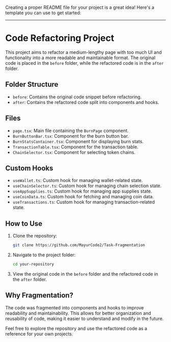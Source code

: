 Creating a proper README file for your project is a great idea! Here's a template you can use to get started:

---

# Code Refactoring Project

This project aims to refactor a medium-lengthy page with too much UI and functionality into a more readable and maintainable format. The original code is placed in the `before` folder, while the refactored code is in the `after` folder.

## Folder Structure

- `before`: Contains the original code snippet before refactoring.
- `after`: Contains the refactored code split into components and hooks.

## Files

- `page.tsx`: Main file containing the `BurnPage` component.
- `BurnButtonBar.tsx`: Component for the burn button bar.
- `BurnStatsContainer.tsx`: Component for displaying burn stats.
- `TransactionTable.tsx`: Component for the transaction table.
- `ChainSelector.tsx`: Component for selecting token chains.

## Custom Hooks

- `useWallet.ts`: Custom hook for managing wallet-related state.
- `useChainSelector.ts`: Custom hook for managing chain selection state.
- `useAppSupplies.ts`: Custom hook for managing app supplies state.
- `useCoinData.ts`: Custom hook for fetching and managing coin data.
- `useTransactions.ts`: Custom hook for managing transaction-related state.

## How to Use

1. Clone the repository:
   ```bash
   git clone https://github.com/MayurCode2/Task-Fragmentation
   ```
2. Navigate to the project folder:
   ```bash
   cd your-repository
   ```
3. View the original code in the `before` folder and the refactored code in the `after` folder.

## Why Fragmentation?

The code was fragmented into components and hooks to improve readability and maintainability. This allows for better organization and reusability of code, making it easier to understand and modify in the future.

Feel free to explore the repository and use the refactored code as a reference for your own projects.

